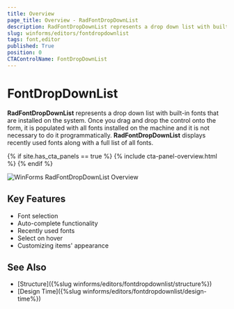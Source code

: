 ```yaml
---
title: Overview
page_title: Overview - RadFontDropDownList
description: RadFontDropDownList represents a drop down list with built-in fonts that are installed on the system.   
slug: winforms/editors/fontdropdownlist
tags: font,editor
published: True
position: 0
CTAControlName: FontDropDownList
---
```


# FontDropDownList

**RadFontDropDownList** represents a drop down list with built-in fonts that are installed on the system. Once you drag and drop the control onto the form, it is populated with all fonts installed on the machine and it is not necessary to do it programmatically. **RadFontDropDownList** displays recently used fonts along with a full list of all fonts. 

{% if site.has_cta_panels == true %}
{% include cta-panel-overview.html %}
{% endif %}

![WinForms RadFontDropDownList Overview](images/editors-fontdropdownlist-overview001.png)

## Key Features

- Font selection
- Auto-complete functionality
- Recently used fonts
- Select on hover
- Customizing items' appearance

## See Also

* [Structure]({%slug winforms/editors/fontdropdownlist/structure%})
* [Design Time]({%slug winforms/editors/fontdropdownlist/design-time%})
